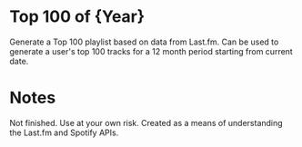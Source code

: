 # Top 100 of {Year}
Generate a Top 100 playlist based on data from Last.fm. Can be used to generate a user's top 100 tracks for a 12 month period starting from current date.

# Notes
Not finished. Use at your own risk. Created as a means of understanding the Last.fm and Spotify APIs.
